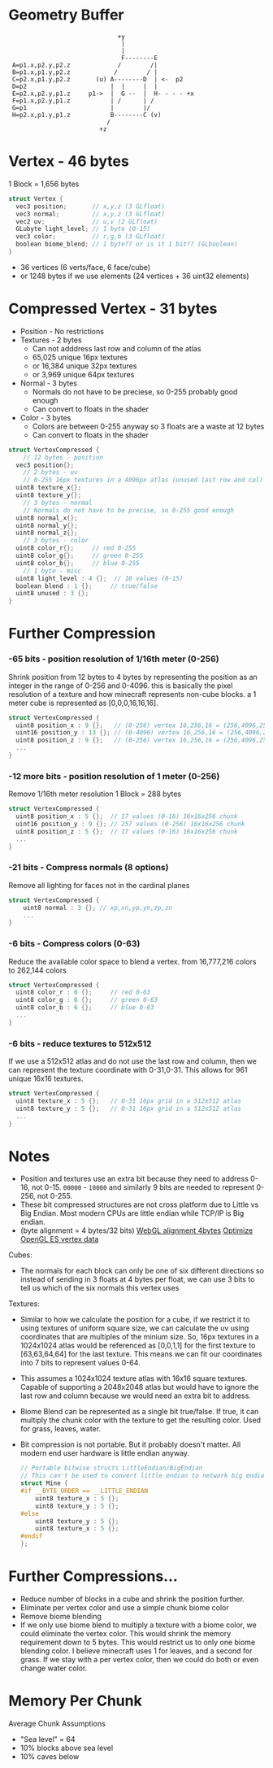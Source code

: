 # Geometry Buffer

```
                              +y
                               |
                               |
                               F--------E
 A=p1.x,p2.y,p2.z             /        /|
 B=p1.x,p1.y,p2.z            /        / |
 C=p2.x,p1.y,p2.z       (u) A--------D  | <-  p2
 D=p2                       |  |     |  |
 E=p2.x,p2.y,p1.z     p1->  |  G --  |  H- - - - +x
 F=p1.x,p2.y,p1.z           | /      | /
 G=p1                       |        |/
 H=p2.x,p1.y,p1.z           B--------C (v)
                           /
                         +z

```

# Vertex - 46 bytes

1 Block = 1,656 bytes

```c++
struct Vertex {
  vec3 position;       // x,y,z (3 GLfloat)
  vec3 normal;         // x,y,z (3 GLfloat)
  vec2 uv;             // u,v (2 GLfloat)
  GLubyte light_level; // 1 byte (0-15)
  vec3 color;          // r,g,b (3 GLfloat)
  boolean biome_blend; // 1 byte?? or is it 1 bit?? (GLboolean)
}
```

- 36 vertices (6 verts/face, 6 face/cube)
- or 1248 bytes if we use elements (24 vertices + 36 uint32 elements)

# Compressed Vertex - 31 bytes

- Position - No restrictions
- Textures - 2 bytes
    - Can not adddress last row and column of the atlas
    - 65,025 unique 16px textures
    - or 16,384 unique 32px textures
    - or 3,969 unique 64px textures
- Normal - 3 bytes
    - Normals do not have to be preciese, so 0-255 probably good enough
    - Can convert to floats in the shader
- Color - 3 bytes
    - Colors are between 0-255 anyway so 3 floats are a waste at 12 bytes
    - Can convert to floats in the shader

```c++
struct VertexCompressed {
    // 12 bytes - position
  vec3 position{};    
    // 2 bytes - uv
    // 0-255 16px textures in a 4096px atlas (unused last row and col)
  uint8 texture_x{};  
  uint8 texture_y{}; 
    // 3 bytes - normal
    // Normals do not have to be precise, so 0-255 good enough
  uint8 normal_x{}; 
  uint8 normal_y{};
  uint8 normal_z{};
    // 3 bytes - color
  uint8 color_r{};     // red 0-255
  uint8 color_g{};     // green 0-255
  uint8 color_b{};     // blue 0-255
    // 1 byte - misc 
  uint8 light_level : 4 {};  // 16 values (0-15)
  boolean blend : 1 {};     // true/false
  uint8 unused : 3 {};
}
```

# Further Compression

### -65 bits - position resolution of 1/16th meter (0-256)

Shrink position from 12 bytes to 4 bytes by representing the position as an integer in the range of 0-256 and 0-4096.
this is basically the pixel resolution of a texture and how minecraft represents non-cube blocks. a 1 meter cube is
represented as [0,0,0,16,16,16].

```c++
struct VertexCompressed {
  uint8 position_x : 9 {};   // (0-256) vertex 16,256,16 = (256,4096,256)
  uint16 position_y : 13 {}; // (0-4096) vertex 16,256,16 = (256,4096,256)
  uint8 position_z : 9 {};   // (0-256) vertex 16,256,16 = (256,4096,256)
  ...
}
```

### -12 more bits - position resolution of 1 meter (0-256)

Remove 1/16th meter resolution 1 Block = 288 bytes

```c++
struct VertexCompressed {
  uint8 position_x : 5 {};  // 17 values (0-16) 16x16x256 chunk
  uint16 position_y : 9 {}; // 257 values (0-256) 16x16x256 chunk
  uint8 position_z : 5 {};  // 17 values (0-16) 16x16x256 chunk
  ...
}
```

### -21 bits - Compress normals (8 options)

Remove all lighting for faces not in the cardinal planes

```c++
struct VertexCompressed {
    uint8 normal : 3 {}; // xp,xn,yp,yn,zp,zn
    ...
}
```

### -6 bits - Compress colors (0-63)

Reduce the available color space to blend a vertex. from 16,777,216 colors to 262,144 colors

```c++
struct VertexCompressed {
  uint8 color_r : 6 {};     // red 0-63
  uint8 color_g : 6 {};     // green 0-63
  uint8 color_b : 6 {};     // blue 0-63
  ...
}
```

### -6 bits - reduce textures to 512x512

If we use a 512x512 atlas and do not use the last row and column, then we can represent the texture coordinate with
0-31,0-31. This allows for 961 unique 16x16 textures.

```c++
struct VertexCompressed {
  uint8 texture_x : 5 {};   // 0-31 16px grid in a 512x512 atlas
  uint8 texture_y : 5 {};   // 0-31 16px grid in a 512x512 atlas
  ...
}
```

# Notes

- Position and textures use an extra bit because they need to address 0-16, not 0-15.
  `00000` - `10000` and similarly 9 bits are needed to represent 0-256, not 0-255.
- These bit compressed structures are not cross platform due to Little vs Big Endian. Most modern CPUs are little endian
  while TCP/IP is Big endian.
- (byte alignment = 4 bytes/32 bits)
  [WebGL alignment 4bytes](https://webglfundamentals.org/webgl/lessons/webgl-data-textures.html)
  [Optimize OpenGL ES vertex data](https://blog.devgenius.io/optimization-of-opengl-es-vertex-data-b76927a63922)

Cubes:

- The normals for each block can only be one of six different directions so instead of sending in 3 floats at 4 bytes
  per float, we can use 3 bits to tell us which of the six normals this vertex uses

Textures:

- Similar to how we calculate the position for a cube, if we restrict it to using textures of uniform square size, we
  can calculate the uv using coordinates that are multiples of the minium size. So, 16px textures in a 1024x1024 atlas
  would be referenced as [0,0,1,1] for the first texture to
  [63,63,64,64] for the last texture. This means we can fit our coordinates into 7 bits to represent values 0-64.
- This assumes a 1024x1024 texture atlas with 16x16 square textures. Capable of supporting a 2048x2048 atlas but would
  have to ignore the last row and column because we would need an extra bit to address.

- Biome Blend can be represented as a single bit true/false. If true, it can multiply the chunk color with the texture
  to get the resulting color. Used for grass, leaves, water.
- Bit compression is not portable. But it probably doesn't matter. All modern end user hardware is little endian anyway.

  ```c++
  // Portable bitwise structs LittleEndian/BigEndian
  // This can't be used to convert little endian to network big endian bytes...
  struct Mine {
  #if __BYTE_ORDER == __LITTLE_ENDIAN
      uint8 texture_x : 5 {};
      uint8 texture_y : 5 {};
  #else
      uint8 texture_y : 5 {};
      uint8 texture_x : 5 {};
  #endif
  };
  ```

# Further Compressions...

- Reduce number of blocks in a cube and shrink the position further.
- Eliminate per vertex color and use a simple chunk biome color
- Remove biome blending
- If we only use biome blend to multiply a texture with a biome color, we could eliminate the vertex color. This would
  shrink the memory requirement down to 5 bytes. This would restrict us to only one biome blending color. I believe
  minecraft uses 1 for leaves, and a second for grass. If we stay with a per vertex color, then we could do both or even
  change water color.

# Memory Per Chunk

Average Chunk Assumptions

- "Sea level" = 64
- 10% blocks above sea level
- 10% caves below
